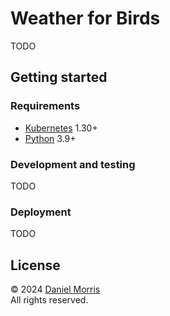 # Weather for Birds

TODO

## Getting started

### Requirements

- [Kubernetes] 1.30+
- [Python] 3.9+

### Development and testing

TODO

### Deployment

TODO

## License

© 2024 [Daniel Morris]\
All rights reserved.

[daniel morris]: mailto:daniel@honestempire.com
[kubernetes]: https://kubernetes.io
[python]: https://www.python.org
